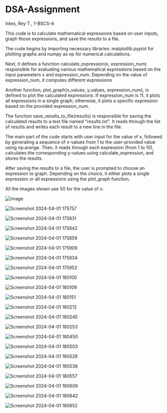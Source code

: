 # DSA-Assignment
 Intes, Rey T., 1-BSCS-A

This code is to calculate mathematical expressions based on user inputs, graph those expressions, and save the results to a file.

The code begins by importing necessary libraries: matplotlib.pyplot for plotting graphs and numpy as np for numerical calculations.

Next, it defines a function calculate_expression(x, expression_num) responsible for evaluating various mathematical expressions based on the input parameters x and expression_num. Depending on the value of expression_num, it computes different expressions 

Another function, plot_graph(x_values, y_values, expression_num), is defined to plot the calculated expressions. If expression_num is 11, it plots all expressions in a single graph; otherwise, it plots a specific expression based on the provided expression_num.

The function save_results_to_file(results) is responsible for saving the calculated results to a text file named "results.txt". It reads through the list of results and writes each result to a new line in the file.

The main part of the code starts with user input for the value of x, followed by generating a sequence of x-values from 1 to the user-provided value using np.arange. Then, it reads through each expression (from 1 to 10), calculates the corresponding  y-values using calculate_expression, and stores the results.

After saving the results to a file, the user is prompted to choose an expression to graph. Depending on the choice, it either plots a single expression or all expressions using the plot_graph function.

All the images shown use 50 for the value of x:

![image](https://github.com/ReyIntes/DSA-Assignment/assets/156169140/05852a25-d335-48aa-9132-6f236f49cf7b)

![Screenshot 2024-04-01 175757](https://github.com/ReyIntes/DSA-Assignment/assets/156169140/657c9bbf-a44d-4328-9fe0-a39bfa99cb0c)

![Screenshot 2024-04-01 175831](https://github.com/ReyIntes/DSA-Assignment/assets/156169140/f94191d5-2383-428b-b1aa-d27d1803b838)

![Screenshot 2024-04-01 175842](https://github.com/ReyIntes/DSA-Assignment/assets/156169140/10c474b7-a8c9-4494-8240-c908379d620d)

![Screenshot 2024-04-01 175859](https://github.com/ReyIntes/DSA-Assignment/assets/156169140/742a2021-f528-44b1-aa79-548f92e35d8d)

![Screenshot 2024-04-01 175909](https://github.com/ReyIntes/DSA-Assignment/assets/156169140/be4ab1c1-a75e-4b67-bce6-e9052cefed02)

![Screenshot 2024-04-01 175934](https://github.com/ReyIntes/DSA-Assignment/assets/156169140/3b76081c-03a1-4fd6-84a5-472b04264211)

![Screenshot 2024-04-01 175952](https://github.com/ReyIntes/DSA-Assignment/assets/156169140/8d350583-59fb-4f2a-bbdc-6ab2f3a5a792)

![Screenshot 2024-04-01 180100](https://github.com/ReyIntes/DSA-Assignment/assets/156169140/bdc8695e-a36b-42e1-922f-3a493de93c1e)

![Screenshot 2024-04-01 180109](https://github.com/ReyIntes/DSA-Assignment/assets/156169140/33d04c47-a2c7-4d23-b727-ff4910bf9c5b)

![Screenshot 2024-04-01 180151](https://github.com/ReyIntes/DSA-Assignment/assets/156169140/3b62a1f8-75d5-4529-b373-878da1996ed2)

![Screenshot 2024-04-01 180212](https://github.com/ReyIntes/DSA-Assignment/assets/156169140/6499914b-8e05-4698-82a7-9148c17e43c0)

![Screenshot 2024-04-01 180245](https://github.com/ReyIntes/DSA-Assignment/assets/156169140/6fc9430d-b961-421a-b0ae-98292a9a2cb7)

![Screenshot 2024-04-01 180253](https://github.com/ReyIntes/DSA-Assignment/assets/156169140/7a7792ed-3733-4b7e-a284-3ea4523d7f51)

![Screenshot 2024-04-01 180450](https://github.com/ReyIntes/DSA-Assignment/assets/156169140/68c8a73d-546f-40f4-9133-54e92100866b)

![Screenshot 2024-04-01 180503](https://github.com/ReyIntes/DSA-Assignment/assets/156169140/2e350167-0544-427a-a3f4-7229fdb0010c)

![Screenshot 2024-04-01 180528](https://github.com/ReyIntes/DSA-Assignment/assets/156169140/b43b612e-ee39-461b-99ef-8ade08812710)

![Screenshot 2024-04-01 180538](https://github.com/ReyIntes/DSA-Assignment/assets/156169140/3a2c175d-f728-4a49-9a06-d03e17ce595f)

![Screenshot 2024-04-01 180557](https://github.com/ReyIntes/DSA-Assignment/assets/156169140/d02622c5-c58c-43f0-935e-63b7bc695bc4)

![Screenshot 2024-04-01 180609](https://github.com/ReyIntes/DSA-Assignment/assets/156169140/c47ad181-4399-4fce-9a3f-68653b5745d0)

![Screenshot 2024-04-01 180642](https://github.com/ReyIntes/DSA-Assignment/assets/156169140/6c46765e-9999-4130-931d-9a18ccfeeab3)

![Screenshot 2024-04-01 180652](https://github.com/ReyIntes/DSA-Assignment/assets/156169140/5a8d55fb-ac01-4446-8a43-f2e7f202d4dd)
